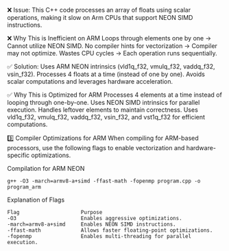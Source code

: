 ❌ Issue:
This C++ code processes an array of floats using scalar operations, making it slow on Arm CPUs that support NEON SIMD instructions.

❌ Why This is Inefficient on ARM
Loops through elements one by one → Cannot utilize NEON SIMD.
No compiler hints for vectorization → Compiler may not optimize.
Wastes CPU cycles → Each operation runs sequentially.

✅ Solution:
Uses ARM NEON intrinsics (vld1q_f32, vmulq_f32, vaddq_f32, vsin_f32).
Processes 4 floats at a time (instead of one by one).
Avoids scalar computations and leverages hardware acceleration.

✅ Why This is Optimized for ARM
Processes 4 elements at a time instead of looping through one-by-one.
Uses NEON SIMD intrinsics for parallel execution.
Handles leftover elements to maintain correctness.
Uses vld1q_f32, vmulq_f32, vaddq_f32, vsin_f32, and vst1q_f32 for efficient computations.

3️⃣ Compiler Optimizations for ARM
When compiling for ARM-based processors, use the following flags to enable vectorization and hardware-specific optimizations.

Compilation for ARM NEON

```
g++ -O3 -march=armv8-a+simd -ffast-math -fopenmp program.cpp -o program_arm
```

Explanation of Flags

```
Flag	                Purpose
-O3	                    Enables aggressive optimizations.
-march=armv8-a+simd	    Enables NEON SIMD instructions.
-ffast-math	            Allows faster floating-point optimizations.
-fopenmp	            Enables multi-threading for parallel execution.
```